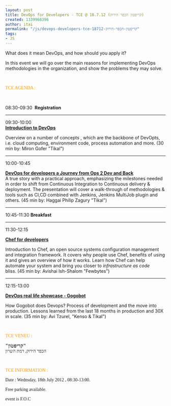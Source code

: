```yaml
---
layout: post
title: DevOps for Developers - TCE @ 18.7.12 (קריפטון הכפר הירוק)
created: 1339968396
author: itai
permalink: "/js/devops-developers-tce-18712-קריפטון-הכפר-הירוק"
tags:
- JS
---
```

<p>What does it mean DevOps, and how should you apply it?</p>
<p>In this event we will go over the main reasons for implementing DevOps methodologies in the organization, and show the problems they may solve.</p>
<p>&nbsp;</p>
<p><span style="font-family: Verdana; "><span style="color: rgb(255, 153, 0); ">TCE AGENDA :</span></span></p>
<p>&nbsp;</p>
<p>08:30-09:30 &nbsp;<strong>Registration</strong></p>
<hr />
<p>09:30-10:00 &nbsp;<br />
<strong><a href="http://www.tikalk.com/alm/blog/introduction-devops-0">Introduction to DevOps</a></strong></p>
<p>Overview on a number of concepts , which are the backbone of DevOpts, i.e. cloud computing, environment code, process automation and more.&nbsp;(30 min by: Miron Gofer &quot;Tikal&quot;)</p>
<hr />
<p>10:00-10:45</p>
<p><strong><a href="http://www.tikalk.com/alm/blog/devops-developers-journey-ops-2-dev-and-back">DevOps for developers a Journey from Ops 2 Dev and Back</a><br />
</strong>A true story with a practical approach, emphasizing the milestones needed in order to shift from Continuous Integration to Continuous delivery &amp; deployment. The presentation will cover a walk-through of methodologies &amp; tools such as CI,CD combined with Jenkins, Jenkins MultiJob plugin and others.&nbsp;(45 min by: Haggai Philip Zagury &quot;Tikal&quot;)</p>
<hr />
<p>10:45-11:30 <strong>Breakfast</strong></p>
<hr />
<p>11:30-12:15</p>
<p><strong><a href="http://www.tikalk.com/java/blog/chef-developers-avishai-ish-shalom-fewbytes-devops-tce">Chef for developers</a></strong></p>
<p>Introduction to Chef, an open source systems       configuration management and integration framework. It covers why       people use Chef, benefits of using it and gives an overview of how       it works. Learn how Chef can help automate your system and bring       you closer to <i>infrastructure as code</i> bliss.&nbsp;(45 min by: Avishai Ish-Shalom &quot;Fewbytes&quot;)</p>
<hr />
<p>12:15-13:00</p>
<p><strong><a href="http://www.tikalk.com/alm/blog/devops-real-life-showcase-gogobot-avi-tzurel-kenso-tikal-devops-tce%EF%BB%BF">DevOps real life showcase - Gogobot</a></strong></p>
<p>How Gogobot does Devops? Process of development and the move into production. Lessons learned from the last 18 months in production and 30X in scale.&nbsp;(35 min by: Avi Tzurel, &quot;Kenso &amp; Tikal&quot;)<br />
<span style="font-family: Verdana; "> </span></p>
<p>&nbsp;</p>
<p><span style="font-family: Verdana; "><span style="color: rgb(255, 153, 0); ">TCE VENEU :</span></span></p>
<p><span style="font-family: Verdana; "><span style="font-size: medium; "><strong>&quot;קריפטון&quot;<br />
</strong></span>הכפר הירוק, רמת השרון<br />
</span></p>
<p><span style="font-family: Verdana; "><br type="_moz" />
</span></p>
<p><span style="font-family: Verdana; "><span style="color: rgb(255, 153, 0); ">TCE INFORMATION :&nbsp;</span></span><span style="font-family: Verdana; "><br />
</span></p>
<p><span style="font-family: Verdana; ">Date : Wednsday, 18th July 2012 , 08:30-13:00.</span></p>
<p><span style="font-family: Verdana; ">Free parking available.</span></p>
<p><span style="font-family: Verdana; ">event is F.O.C</span></p>
<p><span style="font-family: Verdana; "><br type="_moz" />
</span></p>
<p><a href="http://www.meetup.com/Tikal-TCE/events/67814012/"><img src="{% asset_path default/upload/1/Screen-shot-2012-05-07-at-1.44.55-PM.png %}" border="0" alt="" /></a></p>
<p>&nbsp;</p>

